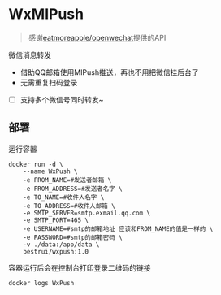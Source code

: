 # WxMIPush

> 感谢[eatmoreapple/openwechat](https://github.com/eatmoreapple/openwechat)提供的API  

微信消息转发

- 借助QQ邮箱使用MIPush推送，再也不用把微信挂后台了
- 无需重复扫码登录

- [ ] 支持多个微信号同时转发~
## 部署
运行容器
```
docker run -d \
	--name WxPush \
	-e FROM_NAME=#发送者邮箱 \
	-e FROM_ADDRESS=#发送者名字 \
	-e TO_NAME=#收件人名字 \
	-e TO_ADDRESS=#收件人邮箱 \
	-e SMTP_SERVER=smtp.exmail.qq.com \
	-e SMTP_PORT=465 \
	-e USERNAME=#smtp的邮箱地址 应该和FROM_NAME的值是一样的 \
	-e PASSWORD=#smtp的邮箱密码 \
	-v ./data:/app/data \
	bestrui/wxpush:1.0    
```
容器运行后会在控制台打印登录二维码的链接
```
docker logs WxPush
```
